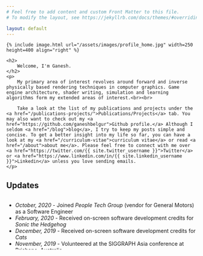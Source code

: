 ```yaml
---
# Feel free to add content and custom Front Matter to this file.
# To modify the layout, see https://jekyllrb.com/docs/themes/#overriding-theme-defaults

layout: default
---
```


<div class="home">

    {% include image.html url="/assets/images/profile_home.jpg" width=250 height=400 align="right" %}
    
    <h2>
        Welcome, I'm Ganesh.
    </h2>
    <p> 
        My primary area of interest revolves around forward and inverse physically based rendering techniques in computer graphics. Game engine architecture, shader writing, simulation and learning algorithms form my extended areas of interest.<br><br>
        
        Take a look at the list of my publications and projects under the <a href="/publications-projects/">Publications/Projects</a> tab. You may also want to check out my <a href="https://github.com/ganeshbelgur">Github profile.</a> Although I seldom <a href="/blog">blog</a>, I try to keep my posts simple and concise. To get a better insight into my life so far, you can have a look at my <a href="/curriculum-vitae">curriculum vitae</a> or read <a href="/about">about me</a>. Please feel free to connect with me over <a href="https://twitter.com/{{ site.twitter_username }}">Twitter</a> or <a href="https://www.linkedin.com/in/{{ site.linkedin_username }}">Linkedin</a> unless you love sending emails. 
    </p>

</div>

<h2>Updates</h2>
<div class="updates" style="height: 10em; overflow-y: scroll;">
    <ul>
        <li><i>October, 2020</i> - Joined <i>People Tech Group</i> (vendor for General Motors) as a Software Engineer</li>
        <li><i>February, 2020</i> - Received on-screen software development credits for <i>Sonic the Hedgehog</i></li>
        <li><i>December, 2019</i> - Received on-screen software development  credits for <i>Cats</i></li>
        <li><i>November, 2019</i> - Volunteered at the SIGGRAPH Asia conference at Brisbane, Australia</li>
        <li><i>July, 2019</i> - Received on-screen software development credits for the Disney's <i>The Lion King</i></li>
        <li><i>December, 2018</i> - Volunteered at the SIGGRAPH Asia conference at Tokyo, Japan</li>
        <li><i>August, 2018</i> - Received on-screen software development credits for <i>The Darkest Minds</i></li>
        <li><i>July, 2018</i> - Published a research paper, <i>"Grammar Error Detection Tool for Medical Transcription Using Stop Words Parts-of-Speech Tags Ngram Based Model"</i> in the Springer journal</li>
        <li><i>November, 2017</i> - Volunteered at the SIGGRAPH Asia conference at Bangkok, Thailand</li>
        <li><i>February, 2017</i> - Joined an Academy award winning VFX service provider studio named <i>MPC Film</i></li>
    </ul>
</div>
